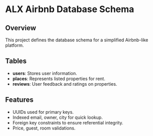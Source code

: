 # ALX Airbnb Database Schema

## Overview

This project defines the database schema for a simplified Airbnb-like platform.

## Tables

- **users**: Stores user information.
- **places**: Represents listed properties for rent.
- **reviews**: User feedback and ratings on properties.

## Features

- UUIDs used for primary keys.
- Indexed email, owner, city for quick lookup.
- Foreign key constraints to ensure referential integrity.
- Price, guest, room validations.
